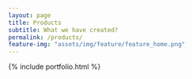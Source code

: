 ```yaml
---
layout: page
title: Products
subtitle: What we have created?
permalink: /products/
feature-img: "assets/img/feature/feature_home.png"
---
```


{% include portfolio.html %}
